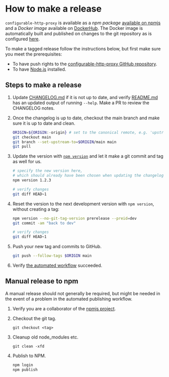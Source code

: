 # How to make a release

`configurable-http-proxy` is available as a _npm package_ [available on
npmjs](https://www.npmjs.com/package/configurable-http-proxy) and a _Docker
image_ available on
[DockerHub](https://hub.docker.com/r/jupyterhub/configurable-http-proxy). The
Docker image is automatically built and published on changes to the git
repository as is configured
[here](https://hub.docker.com/repository/docker/jupyterhub/configurable-http-proxy/builds).

To make a tagged release follow the instructions below, but first make sure you
meet the prerequisites:

- To have push rights to the [configurable-http-proxy GitHub
  repository](https://github.com/jupyterhub/configurable-http-proxy).
- To have [Node.js](https://nodejs.org) installed.

## Steps to make a release

1. Update [CHANGELOG.md](CHANGELOG.md) if it is not up to date, and verify
   [README.md](README.md) has an updated output of running `--help`. Make a PR
   to review the CHANGELOG notes.

1. Once the changelog is up to date, checkout the main branch and make sure it is up to
   date and clean.

   ```bash
   ORIGIN=${ORIGIN:-origin} # set to the canonical remote, e.g. 'upstream' if 'origin' is not the official repo
   git checkout main
   git branch --set-upstream-to=$ORIGIN/main main
   git pull
   ```

1. Update the version with [`npm version`](https://docs.npmjs.com/cli/v6/commands/npm-version)
   and let it make a git commit and tag as well for us.

   ```bash
   # specify the new version here,
   # which should already have been chosen when updating the changelog.
   npm version 1.2.3

   # verify changes
   git diff HEAD~1
   ```

1. Reset the version to the next development version with `npm version`,
   without creating a tag:

   ```bash
   npm version --no-git-tag-version prerelease --preid=dev
   git commit -am "back to dev"

   # verify changes
   git diff HEAD~1
   ```

1. Push your new tag and commits to GitHub.

   ```bash
   git push --follow-tags $ORIGIN main
   ```

1. Verify [the automated
   workflow](https://github.com/jupyterhub/configurable-http-proxy/actions?query=workflow%3A%22Publish+to+npm%22)
   succeeded.

## Manual release to npm

A manual release should not generally be required,
but might be needed in the event of a problem in the automated publishing workflow.

1. Verify you are a collaborator of the [npmjs
   project](https://www.npmjs.com/package/configurable-http-proxy).

1. Checkout the git tag.

   ```
   git checkout <tag>
   ```

1. Cleanup old node_modules etc.

   ```
   git clean -xfd
   ```

1. Publish to NPM.

   ```bash
   npm login
   npm publish
   ```
